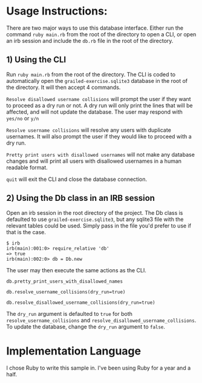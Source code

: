 # Usage Instructions:

There are two major ways to use this database interface. Either run the command
`ruby main.rb` from the root of the directory to open a CLI, or open an irb session
and include the `db.rb` file in the root of the directory.

## 1) Using the CLI

Run `ruby main.rb` from the root of the directory. The CLI is coded to automatically
open the `grailed-exercise.sqlite3` database in the root of the directory. It will
then accept 4 commands.

`Resolve disallowed username collisions` will prompt the user if they want to
proceed as a dry run or not. A dry run will only print the
lines that will be affected, and will not update the database. The user may respond
with `yes/no` or `y/n`

`Resolve username collisions` will resolve any users with duplicate usernames.
It will also prompt the user if they would like to proceed with a dry run.

`Pretty print users with disallowed usernames` will not make any database changes
and will print all users with disallowed usernames in a human readable format.

`quit` will exit the CLI and close the database connection.

## 2) Using the Db class in an IRB session

Open an irb session in the root directory of the project. The Db class is defaulted to use `grailed-exercise.sqlite3`,
but any sqlite3 file with the relevant tables could be used. Simply pass in the file you'd prefer to use if that is 
the case. 

```
$ irb
irb(main):001:0> require_relative 'db'
=> true
irb(main):002:0> db = Db.new
 ```

 The user may then execute the same actions as the CLI.
 
 `db.pretty_print_users_with_disallowed_names`

 `db.resolve_username_collisions(dry_run=true)`

 `db.resolve_disallowed_username_collisions(dry_run=true)`

 The `dry_run` argument is defaulted to `true` for both `resolve_username_collisions`
 and `resolve_disallowed_username_collisions`. To update the database, change the
 `dry_run` argument to `false`. 


# Implementation Language

I chose Ruby to write this sample in. I've been using Ruby for a year and a half. 
